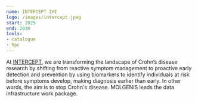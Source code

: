 ```yaml
---
name: INTERCEPT IHI
logo: /images/intercept.jpeg
start: 2025
end: 2030
tools:
- catalogue
- hpc
---
```


At [INTERCEPT](https://www.intercept-ihi.eu/), we are transforming the landscape of Crohn’s disease research by shifting from reactive symptom management to proactive early detection and
prevention by using biomarkers to identify individuals at risk before symptoms develop, making diagnosis earlier than early. In other words, the aim is to 
stop Crohn's disease. MOLGENIS leads the data infrastructure work package.
